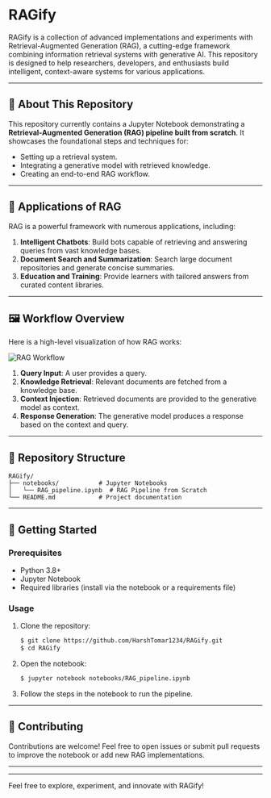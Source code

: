 # RAGify

RAGify is a collection of advanced implementations and experiments with Retrieval-Augmented Generation (RAG), a cutting-edge framework combining information retrieval systems with generative AI. This repository is designed to help researchers, developers, and enthusiasts build intelligent, context-aware systems for various applications.

---

## 🚀 About This Repository
This repository currently contains a Jupyter Notebook demonstrating a **Retrieval-Augmented Generation (RAG) pipeline built from scratch**. It showcases the foundational steps and techniques for:

- Setting up a retrieval system.
- Integrating a generative model with retrieved knowledge.
- Creating an end-to-end RAG workflow.

---

## 🌟 Applications of RAG
RAG is a powerful framework with numerous applications, including:

1. **Intelligent Chatbots**: Build bots capable of retrieving and answering queries from vast knowledge bases.
2. **Document Search and Summarization**: Search large document repositories and generate concise summaries.
3. **Education and Training**: Provide learners with tailored answers from curated content libraries.

---

## 🖼️ Workflow Overview
Here is a high-level visualization of how RAG works:

![RAG Workflow](simple-local-rag-workflow-flowchart.png)

1. **Query Input**: A user provides a query.
2. **Knowledge Retrieval**: Relevant documents are fetched from a knowledge base.
3. **Context Injection**: Retrieved documents are provided to the generative model as context.
4. **Response Generation**: The generative model produces a response based on the context and query.

---

## 📂 Repository Structure
```
RAGify/
├── notebooks/           # Jupyter Notebooks
│   └── RAG_pipeline.ipynb  # RAG Pipeline from Scratch
└── README.md            # Project documentation
```

---

## 🚧 Getting Started
### Prerequisites
- Python 3.8+
- Jupyter Notebook
- Required libraries (install via the notebook or a requirements file)

### Usage
1. Clone the repository:
   ```bash
   $ git clone https://github.com/HarshTomar1234/RAGify.git
   $ cd RAGify
   ```
2. Open the notebook:
   ```bash
   $ jupyter notebook notebooks/RAG_pipeline.ipynb
   ```
3. Follow the steps in the notebook to run the pipeline.

---

## 🧩 Contributing
Contributions are welcome! Feel free to open issues or submit pull requests to improve the notebook or add new RAG implementations.

---

---

Feel free to explore, experiment, and innovate with RAGify!
